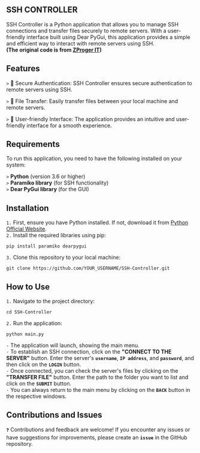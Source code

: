 ## SSH CONTROLLER
SSH Controller is a Python application that allows you to manage SSH connections and transfer files securely to remote servers. With a user-friendly interface built using Dear PyGui, this application provides a simple and efficient way to interact with remote servers using SSH.  
**(The original code is from [ZProger IT](https://www.youtube.com/@zproger))**

## Features
`>` 🔐 Secure Authentication: SSH Controller ensures secure authentication to remote servers using SSH.

`>` 📂 File Transfer: Easily transfer files between your local machine and remote servers.

`>` 🚀 User-friendly Interface: The application provides an intuitive and user-friendly interface for a smooth experience.

## Requirements
To run this application, you need to have the following installed on your system:

`>` **Python** (version 3.6 or higher)   
`>` **Paramiko library** (for SSH functionality)   
`>` **Dear PyGui library** (for the GUI)   

## Installation
`1.` First, ensure you have Python installed. If not, download it from [Python Official Website](https://www.python.org/downloads/).     
`2.` Install the required libraries using pip:   
```
pip install paramiko dearpygui
```   
`3.` Clone this repository to your local machine:      
```
git clone https://github.com/YOUR_USERNAME/SSH-Controller.git
``` 

## How to Use
`1.` Navigate to the project directory:     
```
cd SSH-Controller
```   
`2.` Run the application:       
```
python main.py
``` 
      
            
`·` The application will launch, showing the main menu.     
`·` To establish an SSH connection, click on the **"CONNECT TO THE SERVER"** button. Enter the server's **`username`**, **`IP address`**, and **`password`**, and then click on the **`LOGIN`** button.    
`·` Once connected, you can check the server's files by clicking on the **"TRANSFER FILE"** button. Enter the path to the folder you want to list and click on the **`SUBMIT`** button.     
`·` You can always return to the main menu by clicking on the **`BACK`** button in the respective windows.   

## Contributions and Issues
`❓` Contributions and feedback are welcome! If you encounter any issues or have suggestions for improvements, please create an **`issue`** in the GitHub repository.

